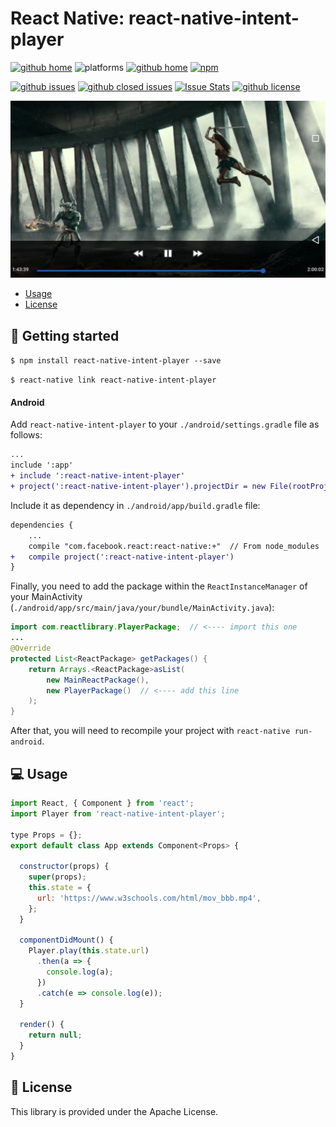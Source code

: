 # React Native: react-native-intent-player

[![github home](http://img.shields.io/npm/v/react-native-intent-player.svg?style=flat)](https://www.npmjs.com/package/react-native-intent-player)
![platforms](https://img.shields.io/badge/platforms-Android-brightgreen.svg?style=flat&colorB=191A17)
[![github home](https://img.shields.io/badge/gaetanozappi-react--native--intent--player-blue.svg?style=flat)](https://github.com/gaetanozappi/react-native-intent-player)
[![npm](https://img.shields.io/npm/dm/react-native-intent-player.svg?style=flat&colorB=007ec6)](https://www.npmjs.com/package/react-native-intent-player)

[![github issues](https://img.shields.io/github/issues/gaetanozappi/react-native-intent-player.svg?style=flat)](https://github.com/gaetanozappi/react-native-intent-player/issues)
[![github closed issues](https://img.shields.io/github/issues-closed/gaetanozappi/react-native-intent-player.svg?style=flat&colorB=44cc11)](https://github.com/gaetanozappi/react-native-intent-player/issues?q=is%3Aissue+is%3Aclosed)
[![Issue Stats](https://img.shields.io/issuestats/i/github/gaetanozappi/react-native-intent-player.svg?style=flat&colorB=44cc11)](http://github.com/gaetanozappi/react-native-intent-player/issues)
[![github license](https://img.shields.io/github/license/gaetanozappi/react-native-intent-player.svg)]()

![PNG](screenshot/react-native-intent-player.jpeg)

-   [Usage](#-usage)
-   [License](#-license)

## 📖 Getting started

`$ npm install react-native-intent-player --save`

`$ react-native link react-native-intent-player`

#### Android

Add `react-native-intent-player` to your `./android/settings.gradle` file as follows:

```diff
...
include ':app'
+ include ':react-native-intent-player'
+ project(':react-native-intent-player').projectDir = new File(rootProject.projectDir, '../node_modules/react-native-intent-player/android/app')
```

Include it as dependency in `./android/app/build.gradle` file:

```diff
dependencies {
    ...
    compile "com.facebook.react:react-native:+"  // From node_modules
+   compile project(':react-native-intent-player')
}
```

Finally, you need to add the package within the `ReactInstanceManager` of your
MainActivity (`./android/app/src/main/java/your/bundle/MainActivity.java`):

```java
import com.reactlibrary.PlayerPackage;  // <---- import this one
...
@Override
protected List<ReactPackage> getPackages() {
    return Arrays.<ReactPackage>asList(
        new MainReactPackage(),
        new PlayerPackage()  // <---- add this line
    );
}
```

After that, you will need to recompile
your project with `react-native run-android`.

## 💻 Usage

```javascript
import React, { Component } from 'react';
import Player from 'react-native-intent-player';

type Props = {};
export default class App extends Component<Props> {
  
  constructor(props) {
    super(props);
    this.state = {
      url: 'https://www.w3schools.com/html/mov_bbb.mp4',
    };
  }

  componentDidMount() {
    Player.play(this.state.url)
      .then(a => {
        console.log(a);
      })
      .catch(e => console.log(e));
  }

  render() {
    return null;
  }
}
```

## 📜 License
This library is provided under the Apache License.
